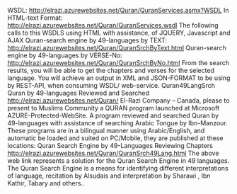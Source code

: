 WSDL:
http://elrazi.azurewebsites.net/Quran/QuranServices.asmx?WSDL
In HTML-text Format:
http://elrazi.azurewebsites.net/Quran/QuranServices.wsdl
The following calls to this WSDLS using HTML with assistance, of JQUERY, Javascript and AJAX
Quran-search engine by 49-languages by TEXT:
http://elrazi.azurewebsites.net/Quran/QuranSrchByText.html
Quran-search engine by 49-languages by VERSE-No:
http://elrazi.azurewebsites.net/Quran/QuranSrchByNo.html
From the search results, you will be able to get the chapters and verses for the selected language. You will achieve an output in XML and JSON-FORMAT to be using by REST-API, when consuming WSDL/ web-service.
Quran49LangSrch
Quran by 49-languages Reviewed and Searched http://elrazi.azurewebsites.net/Quran/
El-Razi Company – Canada, please to present to Muslims Community a QURAN program launched at Microsoft AZURE-Protected-WebSite. A program reviewed and searched Quran by 49-languages with assistance of searching Arabic Tongue by Ibn-Manzour. These programs are in a bilingual manner using Arabic/English, and automatic be loaded and suited on PC/Mobile, they are published at these locations:
Quran Search Engine by 49-Languages Reviewing Chapters
http://elrazi.azurewebsites.net/Quran/QuranSrch49Lang.html
The above web link represents a solution for the Quran Search Engine in 49 languages. The Quran Search Engine is a means for identifying different interpretations of language, recitation by Alsudais and interpretation by Sharawi , Ibn Kathir, Tabary and others..
